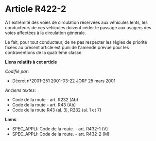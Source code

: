 # Article R422-2

A l'extrémité des voies de circulation réservées aux véhicules lents, les conducteurs de ces véhicules doivent céder le
passage aux usagers des voies affectées à la circulation générale.

Le fait, pour tout conducteur, de ne pas respecter les règles de priorité fixées au présent article est puni de l'amende
prévue pour les contraventions de la quatrième classe.

**Liens relatifs à cet article**

_Codifié par_:

  - Décret n°2001-251 2001-03-22 JORF 25 mars 2001

_Anciens textes_:

  - Code de la route - art. R232 (Ab)
  - Code de la route - art. R43 (Ab)
  - Code de la route R43 (al. 3), R232 (al. 1 et 7)

**Liens**:

  - SPEC_APPLI: Code de la route. - art. R432-1 (V)
  - SPEC_APPLI: Code de la route. - art. R432-2 (M)
